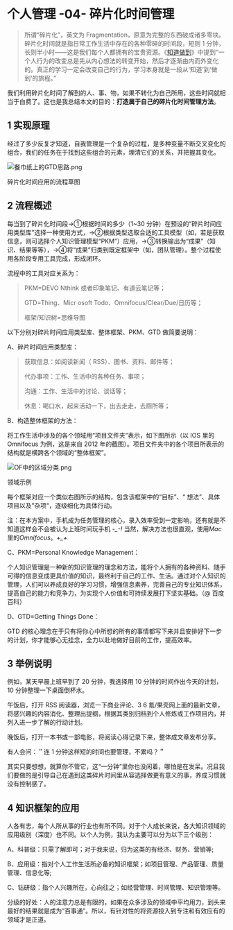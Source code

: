 # 个人管理 -04- 碎片化时间管理

 >所谓“碎片化”，英文为 Fragmentation，原意为完整的东西破成诸多零块。碎片化时间就是指日常工作生活中存在的各种零碎的时间段，短则 1 分钟，长则半小时——这是我们每个人都拥有的宝贵资源。《[知道做到](http://book.douban.com/subject/3208050/)》中提到“一个人行为的改变总是先从内心想法的转变开始，然后才逐渐由内而外变化的。真正的学习一定会改变自己的行为，学习本身就是一段从‘知道’到‘做到’的旅程。”

我们利用碎片化时间了解到的人、事、物，如果不转化为自己所用，这些时间就相当于白费了。这也是我总结本文的目的：**打造属于自己的碎片化时间管理方法**。

## 1 实现原理

 经过了多少反复才知道，自我管理是一个复杂的过程，是多种变量不断交叉变化的组合，我们的任务在于找到这些组合的元素，理清它们的关系，并把握其变化。

![餐巾纸上的GTD思路.png](https://cdn.pkmer.cn/images/%E9%A4%90%E5%B7%BE%E7%BA%B8%E4%B8%8A%E7%9A%84GTD%E6%80%9D%E8%B7%AF.png!pkmer)

碎片化时间应用的流程草图

## 2 流程概述

每当到了碎片化时间段→①根据时间的多少（1~30 分钟）在预设的“碎片时间应用类型库”选择一种使用方式，→②根据类型选取合适的工具模型（如，若是获取信息，则可选择个人知识管理模型“PKM”）应用，→③转换输出为“成果”（知识、结果等等），→④将“成果”归类到既定框架中（如，团队管理）。整个过程使用各阶段专用工具完成，形成闭环。

流程中的工具对应关系为：

> PKM=DEVO Nthink 或者印象笔记、有道云笔记等；
>
> GTD=Thing、Micr osoft Todo、Omnifocus/Clear/Due/日历等；
>
> 框架/知识树=思维导图

以下分别对碎片时间应用类型库、整体框架、PKM、GTD 做简要说明：

A、碎片时间应用类型库：

> 获取信息：如阅读新闻（ RSS）、图书、资料、邮件等；
>
> 代办事项：工作、生活中的各种任务、事项；
>
> 沟通：工作、生活中的讨论、谈话等；
>
> 休息：喝口水，起来活动一下，出去走走，去厕所等；

B、构造整体框架的方法：

将工作生活中涉及的各个领域用“项目文件夹”表示，如下图所示（以 IOS 里的 Omnifocus 为例，这是来自 2012 年的截图）。项目文件夹中的各个项目所表示的结构就是横跨各个领域的“整体框架”。

![OF中的区域分类.png](https://cdn.pkmer.cn/images/OF%E4%B8%AD%E7%9A%84%E5%8C%BA%E5%9F%9F%E5%88%86%E7%B1%BB.png!pkmer)

领域示例

每个框架对应一个类似右图所示的结构，包含该框架中的“目标”、“ 想法”、具体项目以及”杂项“，逐级细化为具体行动。

注：在本方案中，手机成为任务管理的核心，录入效率受到一定影响，还有就是不知道这样会不会被认为上班时间玩手机 *-_-!* 当然，解决方法也很直观，使用*Mac*里的*Omnifocus*。*+_+*

C、PKM=Personal Knowledge Management：

个人知识管理是一种新的知识管理的理念和方法，能将个人拥有的各种资料、随手可得的信息变成更具价值的知识，最终利于自己的工作、生活。通过对个人知识的管理，人们可以养成良好的学习习惯，增强信息素养，完善自己的专业知识体系，提高自己的能力和竞争力，为实现个人价值和可持续发展打下坚实基础。（@ 百度百科）

D、GTD=Getting Things Done：

GTD 的核心理念在于只有将你心中所想的所有的事情都写下来并且安排好下一步的计划，你才能够心无挂念，全力以赴地做好目前的工作，提高效率。

## 3 举例说明

例如，某天早晨上班早到了 20 分钟，我选择用 10 分钟的时间作出今天的计划，10 分钟整理一下桌面倒杯水。

午饭后，打开 RSS 阅读器，浏览一下商业评论、3 6 氪/果壳网上面的最新文章，将感兴趣的内容消化、整理出提纲，根据其类别归档到个人修炼或工作项目内，并列入进一步了解的行动计划。

晚饭后，打开一本书或一部电影，将阅读心得记录下来，整体成文章发布分享。

有人会问：＂连 1 分钟这样短的时间也要管理，不累吗？＂

其实只要想想，就算你不管它，这“一分钟”里你也没闲着，哪怕是在发呆。况且我们要做的是引导自己在遇到这类碎片时间里从容选择做更有意义的事，养成习惯就没有控制感了。

## 4 知识框架的应用

人各有志，每个人所从事的行业也有所不同。对于个人成长来说，各大知识领域的应用级别（深度）也不同。以个人为例，我认为主要可以分为以下三个级别：

A、科普级：只需了解即可；对于我来说，归为这类的有经济、财务、营销等;

B、应用级：指对个人工作生活所必备的知识框架；如项目管理、产品管理、质量管理、信息化等;

C、钻研级：指个人兴趣所在，心向往之；如经营管理、时间管理、知识管理等。

分级的好处：人的注意力总是有限的，如果在众多涉及的领域中平均用力，到头来最好的结果就是成为“百事通”。所以，有针对性的将资源投入到专注和有效应有的领域才是正道。
